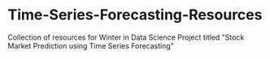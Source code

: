 # Time-Series-Forecasting-Resources
Collection of resources for Winter in Data Science Project titled "Stock Market Prediction using Time Series Forecasting"
